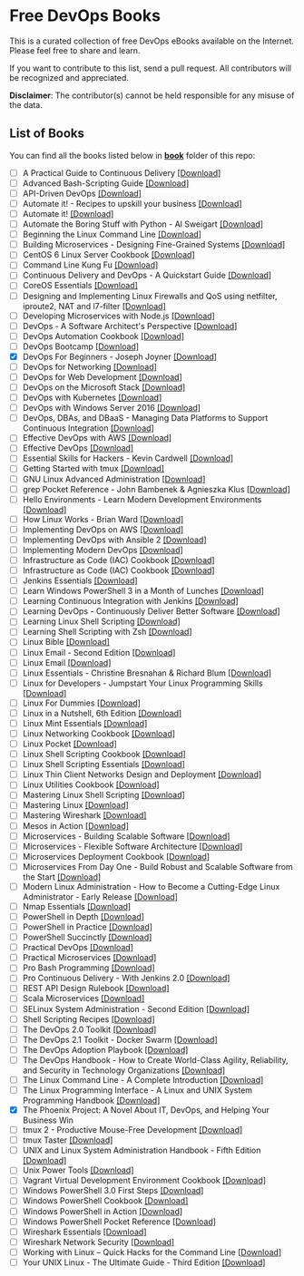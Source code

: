 # Free DevOps Books

This is a curated collection of free DevOps eBooks available on the Internet. Please feel free to share and learn.

If you want to contribute to this list, send a pull request. All contributors will be recognized and appreciated.

**Disclaimer**: The contributor(s) cannot be held responsible for any misuse of the data.

## List of Books

You can find all the books listed below in [**book**](/book) folder of this repo:

* [ ]  A Practical Guide to Continuous Delivery [[Download]](/book/A%20Practical%20Guide%20to%20Continuous%20Delivery.epub)
* [ ]  Advanced Bash-Scripting Guide [[Download]](/book/Advanced%20Bash-Scripting%20Guide.pdf)
* [ ]  API-Driven DevOps [[Download]](/book/API-Driven%20DevOps.epub)
* [ ]  Automate it! - Recipes to upskill your business [[Download]](/book/Automate%20it%21%20-%20Recipes%20to%20upskill%20your%20business.pdf)
* [ ]  Automate it! [[Download]](/book/Automate%20it%21.pdf)
* [ ]  Automate the Boring Stuff with Python - Al Sweigart [[Download]](/book/Automate%20the%20Boring%20Stuff%20with%20Python%20-%20Al%20Sweigart.epub)
* [ ]  Beginning the Linux Command Line [[Download]](/book/Beginning%20the%20Linux%20Command%20Line.pdf)
* [ ]  Building Microservices - Designing Fine-Grained Systems [[Download]](/book/Building%20Microservices%20-%20Designing%20Fine-Grained%20Systems.pdf)
* [ ]  CentOS 6 Linux Server Cookbook [[Download]](/book/CentOS%206%20Linux%20Server%20Cookbook.pdf)
* [ ]  Command Line Kung Fu [[Download]](/book/Command%20Line%20Kung%20Fu.epub)
* [ ]  Continuous Delivery and DevOps - A Quickstart Guide [[Download]](/book/Continuous%20Delivery%20and%20DevOps%20-%20A%20Quickstart%20Guide.pdf)
* [ ]  CoreOS Essentials [[Download]](/book/CoreOS%20Essentials.pdf)
* [ ]  Designing and Implementing Linux Firewalls and QoS using netfilter, iproute2, NAT and l7-filter [[Download]](/book/Designing%20and%20Implementing%20Linux%20Firewalls%20and%20QoS%20using%20netfilter%2C%20iproute2%2C%20NAT%20and%20l7-filter.pdf)
* [ ]  Developing Microservices with Node.js [[Download]](/book/Developing%20Microservices%20with%20Node.js.pdf)
* [ ]  DevOps - A Software Architect's Perspective [[Download]](/book/DevOps%20-%20A%20Software%20Architect%27s%20Perspective.epub)
* [ ]  DevOps Automation Cookbook [[Download]](/book/DevOps%20Automation%20Cookbook.pdf)
* [ ]  DevOps Bootcamp [[Download]](/book/DevOps%20Bootcamp.pdf)
* [x]  DevOps For Beginners - Joseph Joyner [[Download]](/book/DevOps%20For%20Beginners%20-%20Joseph%20Joyner.epub)
* [ ]  DevOps for Networking [[Download]](/book/DevOps%20for%20Networking.pdf)
* [ ]  DevOps for Web Development [[Download]](/book/DevOps%20for%20Web%20Development.pdf)
* [ ]  DevOps on the Microsoft Stack [[Download]](/book/DevOps%20on%20the%20Microsoft%20Stack.pdf)
* [ ]  DevOps with Kubernetes [[Download]](/book/DevOps%20with%20Kubernetes.azw3)
* [ ]  DevOps with Windows Server 2016 [[Download]](/book/DevOps%20with%20Windows%20Server%202016.pdf)
* [ ]  DevOps, DBAs, and DBaaS - Managing Data Platforms to Support Continuous Integration [[Download]](/book/DevOps%2C%20DBAs%2C%20and%20DBaaS%20-%20Managing%20Data%20Platforms%20to%20Support%20Continuous%20Integration.pdf)
* [ ]  Effective DevOps with AWS [[Download]](/book/Effective%20DevOps%20with%20AWS.azw3)
* [ ]  Effective DevOps [[Download]](/book/Effective%20DevOps.pdf)
* [ ]  Essential Skills for Hackers - Kevin Cardwell [[Download]](/book/Essential%20Skills%20for%20Hackers%20-%20Kevin%20Cardwell.epub)
* [ ]  Getting Started with tmux [[Download]](/book/Getting%20Started%20with%20tmux.pdf)
* [ ]  GNU Linux Advanced Administration [[Download]](/book/GNU%20Linux%20Advanced%20Administration.pdf)
* [ ]  grep Pocket Reference - John Bambenek & Agnieszka Klus [[Download]](/book/grep%20Pocket%20Reference%20-%20John%20Bambenek%20%26%20Agnieszka%20Klus.epub)
* [ ]  Hello Environments - Learn Modern Development Environments [[Download]](/book/Hello%20Environments%20-%20Learn%20Modern%20Development%20Environments.epub)
* [ ]  How Linux Works - Brian Ward [[Download]](/book/How%20Linux%20Works%20-%20Brian%20Ward.epub)
* [ ]  Implementing DevOps on AWS [[Download]](/book/Implementing%20DevOps%20on%20AWS.pdf)
* [ ]  Implementing DevOps with Ansible 2 [[Download]](/book/Implementing%20DevOps%20with%20Ansible%202.epub)
* [ ]  Implementing Modern DevOps [[Download]](/book/Implementing%20Modern%20DevOps.pdf)
* [ ]  Infrastructure as Code (IAC) Cookbook [[Download]](/book/Infrastructure%20as%20Code%20%28IAC%29%20Cookbook.epub)
* [ ]  Infrastructure as Code (IAC) Cookbook [[Download]](/book/Infrastructure%20as%20Code%20%28IAC%29%20Cookbook.pdf)
* [ ]  Jenkins Essentials [[Download]](/book/Jenkins%20Essentials.pdf)
* [ ]  Learn Windows PowerShell 3 in a Month of Lunches [[Download]](/book/Learn%20Windows%20PowerShell%203%20in%20a%20Month%20of%20Lunches.pdf)
* [ ]  Learning Continuous Integration with Jenkins [[Download]](/book/Learning%20Continuous%20Integration%20with%20Jenkins.pdf)
* [ ]  Learning DevOps - Continuously Deliver Better Software [[Download]](/book/Learning%20DevOps%20-%20Continuously%20Deliver%20Better%20Software.pdf)
* [ ]  Learning Linux Shell Scripting [[Download]](/book/Learning%20Linux%20Shell%20Scripting.pdf)
* [ ]  Learning Shell Scripting with Zsh [[Download]](/book/Learning%20Shell%20Scripting%20with%20Zsh.pdf)
* [ ]  Linux Bible [[Download]](/book/Linux%20Bible.pdf)
* [ ]  Linux Email - Second Edition [[Download]](/book/Linux%20Email%20-%20Second%20Edition.pdf)
* [ ]  Linux Email [[Download]](/book/Linux%20Email.pdf)
* [ ]  Linux Essentials - Christine Bresnahan & Richard Blum [[Download]](/book/Linux%20Essentials%20-%20Christine%20Bresnahan%20%26%20Richard%20Blum.epub)
* [ ]  Linux for Developers - Jumpstart Your Linux Programming Skills [[Download]](/book/Linux%20for%20Developers%20-%20Jumpstart%20Your%20Linux%20Programming%20Skills.azw3)
* [ ]  Linux For Dummies [[Download]](/book/Linux%20For%20Dummies.pdf)
* [ ]  Linux in a Nutshell, 6th Edition [[Download]](/book/Linux%20in%20a%20Nutshell%2C%206th%20Edition.pdf)
* [ ]  Linux Mint Essentials [[Download]](/book/Linux%20Mint%20Essentials.pdf)
* [ ]  Linux Networking Cookbook [[Download]](/book/Linux%20Networking%20Cookbook.pdf)
* [ ]  Linux Pocket [[Download]](/book/Linux%20Pocket.pdf)
* [ ]  Linux Shell Scripting Cookbook [[Download]](/book/Linux%20Shell%20Scripting%20Cookbook.pdf)
* [ ]  Linux Shell Scripting Essentials [[Download]](/book/Linux%20Shell%20Scripting%20Essentials.pdf)
* [ ]  Linux Thin Client Networks Design and Deployment [[Download]](/book/Linux%20Thin%20Client%20Networks%20Design%20and%20Deployment.pdf)
* [ ]  Linux Utilities Cookbook [[Download]](/book/Linux%20Utilities%20Cookbook.pdf)
* [ ]  Mastering Linux Shell Scripting [[Download]](/book/Mastering%20Linux%20Shell%20Scripting.pdf)
* [ ]  Mastering Linux [[Download]](/book/Mastering%20Linux.pdf)
* [ ]  Mastering Wireshark [[Download]](/book/Mastering%20Wireshark.pdf)
* [ ]  Mesos in Action [[Download]](/book/Mesos%20in%20Action.pdf)
* [ ]  Microservices - Building Scalable Software [[Download]](/book/Microservices%20-%20Building%20Scalable%20Software.pdf)
* [ ]  Microservices - Flexible Software Architecture [[Download]](/book/Microservices%20-%20Flexible%20Software%20Architecture.pdf)
* [ ]  Microservices Deployment Cookbook [[Download]](/book/Microservices%20Deployment%20Cookbook.pdf)
* [ ]  Microservices From Day One - Build Robust and Scalable Software from the Start [[Download]](/book/Microservices%20From%20Day%20One%20-%20Build%20Robust%20and%20Scalable%20Software%20from%20the%20Start.pdf)
* [ ]  Modern Linux Administration - How to Become a Cutting-Edge Linux Administrator - Early Release [[Download]](/book/Modern%20Linux%20Administration%20-%20How%20to%20Become%20a%20Cutting-Edge%20Linux%20Administrator%20-%20Early%20Release.pdf)
* [ ]  Nmap Essentials [[Download]](/book/Nmap%20Essentials.pdf)
* [ ]  PowerShell in Depth [[Download]](/book/PowerShell%20in%20Depth.pdf)
* [ ]  PowerShell in Practice [[Download]](/book/PowerShell%20in%20Practice.pdf)
* [ ]  PowerShell Succinctly [[Download]](/book/PowerShell%20Succinctly.pdf)
* [ ]  Practical DevOps [[Download]](/book/Practical%20DevOps.pdf)
* [ ]  Practical Microservices [[Download]](/book/Practical%20Microservices.epub)
* [ ]  Pro Bash Programming [[Download]](/book/Pro%20Bash%20Programming.pdf)
* [ ]  Pro Continuous Delivery - With Jenkins 2.0 [[Download]](/book/Pro%20Continuous%20Delivery%20-%20With%20Jenkins%202.0.pdf)
* [ ]  REST API Design Rulebook [[Download]](/book/REST%20API%20Design%20Rulebook.pdf)
* [ ]  Scala Microservices [[Download]](/book/Scala%20Microservices.azw3)
* [ ]  SELinux System Administration - Second Edition [[Download]](/book/SELinux%20System%20Administration%20-%20Second%20Edition.pdf)
* [ ]  Shell Scripting Recipes [[Download]](/book/Shell%20Scripting%20Recipes.pdf)
* [ ]  The DevOps 2.0 Toolkit [[Download]](/book/The%20DevOps%202.0%20Toolkit.pdf)
* [ ]  The DevOps 2.1 Toolkit - Docker Swarm [[Download]](/book/The%20DevOps%202.1%20Toolkit%20-%20Docker%20Swarm.pdf)
* [ ]  The DevOps Adoption Playbook [[Download]](/book/The%20DevOps%20Adoption%20Playbook.pdf)
* [ ]  The DevOps Handbook - How to Create World-Class Agility, Reliability, and Security in Technology Organizations [[Download]](/book/The%20DevOps%20Handbook%20-%20How%20to%20Create%20World-Class%20Agility%2C%20Reliability%2C%20and%20Security%20in%20Technology%20Organizations.epub)
* [ ]  The Linux Command Line - A Complete Introduction [[Download]](/book/The%20Linux%20Command%20Line%20-%20A%20Complete%20Introduction.pdf)
* [ ]  The Linux Programming Interface - A Linux and UNIX System Programming Handbook [[Download]](/book/The%20Linux%20Programming%20Interface%20-%20A%20Linux%20and%20UNIX%20System%20Programming%20Handbook.pdf)
* [x] The Phoenix Project: A Novel About IT, DevOps, and Helping Your Business Win
* [ ]  tmux 2 - Productive Mouse-Free Development [[Download]](/book/tmux%202%20-%20Productive%20Mouse-Free%20Development.epub)
* [ ]  tmux Taster [[Download]](/book/tmux%20Taster.pdf)
* [ ]  UNIX and Linux System Administration Handbook - Fifth Edition [[Download]](/book/UNIX%20and%20Linux%20System%20Administration%20Handbook%20-%20Fifth%20Edition.epub)
* [ ]  Unix Power Tools [[Download]](/book/Unix%20Power%20Tools.pdf)
* [ ]  Vagrant Virtual Development Environment Cookbook [[Download]](/book/Vagrant%20Virtual%20Development%20Environment%20Cookbook.pdf)
* [ ]  Windows PowerShell 3.0 First Steps [[Download]](/book/Windows%20PowerShell%203.0%20First%20Steps.pdf)
* [ ]  Windows PowerShell Cookbook [[Download]](/book/Windows%20PowerShell%20Cookbook.pdf)
* [ ]  Windows PowerShell in Action [[Download]](/book/Windows%20PowerShell%20in%20Action.pdf)
* [ ]  Windows PowerShell Pocket Reference [[Download]](/book/Windows%20PowerShell%20Pocket%20Reference.pdf)
* [ ]  Wireshark Essentials [[Download]](/book/Wireshark%20Essentials.pdf)
* [ ]  Wireshark Network Security [[Download]](/book/Wireshark%20Network%20Security.pdf)
* [ ]  Working with Linux – Quick Hacks for the Command Line [[Download]](/book/Working%20with%20Linux%20%E2%80%93%20Quick%20Hacks%20for%20the%20Command%20Line.pdf)
* [ ]  Your UNIX Linux - The Ultimate Guide - Third Edition [[Download]](/book/Your%20UNIX%20Linux%20-%20The%20Ultimate%20Guide%20-%20Third%20Edition.pdf)
